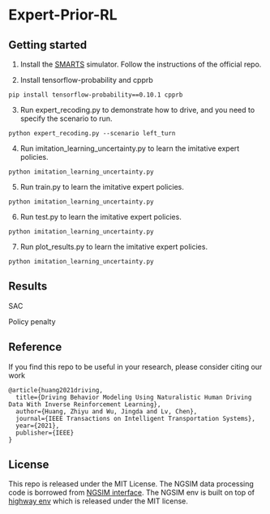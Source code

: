 # Expert-Prior-RL

## Getting started
1. Install the [SMARTS](https://github.com/huawei-noah/SMARTS) simulator. Follow the instructions of the official repo.

2. Install tensorflow-probability and cpprb
```shell
pip install tensorflow-probability==0.10.1 cpprb
```
   
3. Run expert_recoding.py to demonstrate how to drive, and you need to specify the scenario to run.
```shell
python expert_recoding.py --scenario left_turn 
```

4. Run imitation_learning_uncertainty.py to learn the imitative expert policies.
```shell
python imitation_learning_uncertainty.py 
```

5. Run train.py to learn the imitative expert policies.
```shell
python imitation_learning_uncertainty.py 
```

6. Run test.py to learn the imitative expert policies.
```shell
python imitation_learning_uncertainty.py 
```

7. Run plot_results.py to learn the imitative expert policies.
```shell
python imitation_learning_uncertainty.py 
```

## Results
SAC

Policy penalty

## Reference
If you find this repo to be useful in your research, please consider citing our work
```
@article{huang2021driving,
  title={Driving Behavior Modeling Using Naturalistic Human Driving Data With Inverse Reinforcement Learning},
  author={Huang, Zhiyu and Wu, Jingda and Lv, Chen},
  journal={IEEE Transactions on Intelligent Transportation Systems},
  year={2021},
  publisher={IEEE}
}
```

## License
This repo is released under the MIT License. The NGSIM data processing code is borrowed from [NGSIM interface](https://github.com/Lemma1/NGSIM-interface). The NGSIM env is built on top of [highway env](https://github.com/eleurent/highway-env) which is released under the MIT license.
